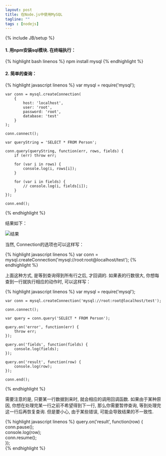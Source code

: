 ```yaml
---
layout: post
title: 在Node.js中使用MySQL
tagline: ""
tags : [nodejs]
---
```

{% include JB/setup %}

#### 1. 用npm安装sql模块. 在终端执行：

{% highlight bash linenos %}
    npm install mysql
{% endhighlight %}

#### 2. 简单的查询：

<!-- more -->

{% highlight javascript linenos %}
    var mysql = require('mysql');  
      
    var conn = mysql.createConnection(  
        {  
            host: 'localhost',  
            user: 'root',  
            password: 'root',  
            database: 'test'  
        }  
    );  
      
    conn.connect();  
      
    var queryString = 'SELECT * FROM Person';  
      
    conn.query(queryString, function(err, rows, fields) {  
        if (err) throw err;  
          
        for (var i in rows) {  
            console.log(i, rows[i]);  
        }  
          
        for (var i in fields) {  
            // console.log(i, fields[i]);  
        }  
    });  
      
    conn.end();
{% endhighlight %}

结果如下：

![结果](http://dl2.iteye.com/upload/attachment/0082/1106/a5d4224f-74d4-3cb3-a189-322b26a3e03b.png '结果')

当然, Connection的选项也可以这样写：

{% highlight javascript linenos %}
    var conn = mysql.createConnection('mysql://root:root@localhost/test');
{% endhighlight %}

上面这种方式, 是等到查询得到所有行之后, 才回调的. 如果表的行数很大, 你想每查到一行就执行相应的动作时, 可以这样写：

{% highlight javascript linenos %}
    var mysql = require('mysql');  
      
    var conn = mysql.createConnection('mysql://root:root@localhost/test');  
      
    conn.connect();  
      
    var query = conn.query('SELECT * FROM Person');  
      
    query.on('error', function(err) {  
        throw err;  
    });  
      
    query.on('fields', function(fields) {  
        console.log(fields);  
    });  
      
    query.on('result', function(row) {  
        console.log(row);  
    });  
      
    conn.end();  
{% endhighlight %}

需要注意的是, 只要某一行数据到来时, 就会相应的调用回调函数. 如果由于某种原因, 你想在处理完某一行之前不希望得到下一行, 那么你需要暂停查询, 等到处理完这一行后再恢复查询. 但是要小心, 由于某些错误, 可能会导致结果的不一致性. 

{% highlight javascript linenos %}
    query.on('result', function(row) {  
        conn.pause();  
        console.log(row);  
        conn.resume();  
    });  
{% endhighlight %}

